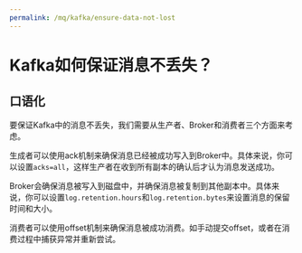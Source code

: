 ```yaml
---
permalink: /mq/kafka/ensure-data-not-lost
---
```


# Kafka如何保证消息不丢失？

## 口语化

要保证Kafka中的消息不丢失，我们需要从生产者、Broker和消费者三个方面来考虑。

生成者可以使用ack机制来确保消息已经被成功写入到Broker中。具体来说，你可以设置`acks=all`，这样生产者在收到所有副本的确认后才认为消息发送成功。

Broker会确保消息被写入到磁盘中，并确保消息被复制到其他副本中。具体来说，你可以设置`log.retention.hours`和`log.retention.bytes`来设置消息的保留时间和大小。

消费者可以使用offset机制来确保消息被成功消费。如手动提交offset，或者在消费过程中捕获异常并重新尝试。